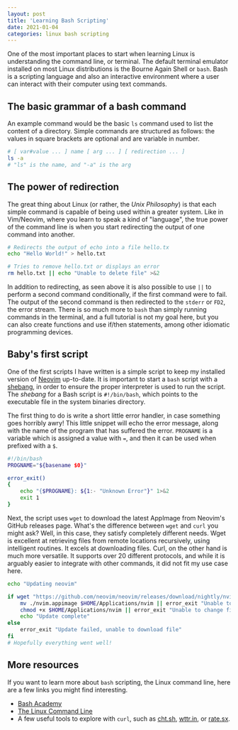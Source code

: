 ```yaml
---
layout: post
title: 'Learning Bash Scripting'
date: 2021-01-04
categories: linux bash scripting
---
```


One of the most important places to start when learning Linux is understanding the command
line, or terminal. The default terminal emulator installed on most Linux distributions is
the Bourne Again Shell or `bash`. Bash is a scripting language and also an interactive
environment where a user can interact with their computer using text commands.

## The basic grammar of a bash command

An example command would be the basic `ls` command used to list the content of a directory.
Simple commands are structured as follows: the values in square brackets
are optional and are variable in number.

```bash
# [ var#value ... ] name [ arg ... ] [ redirection ... ]
ls -a
# "ls" is the name, and "-a" is the arg
```

## The power of redirection

The great thing about Linux (or rather, the _Unix Philosophy_) is that each simple command
is capable of being used within a greater system. Like in Vim/Neovim, where you learn to
speak a kind of "language", the true power of the command line is when you start
redirecting the output of one command into another.

```bash
# Redirects the output of echo into a file hello.tx
echo "Hello World!" > hello.txt

# Tries to remove hello.txt or displays an error
rm hello.txt || echo "Unable to delete file" >&2
```

In addition to redirecting, as seen above it is also possible to use `||` to perform a
second command conditionally, if the first command were to fail. The output of the second
command is then redirected to the `stderr` or `FD2`, the error stream. There is so much
more to `bash` than simply running commands in the terminal, and a full tutorial is not my
goal here, but you can also create functions and use if/then statements, among other idiomatic
programming devices.

## Baby's first script

One of the first scripts I have written is a simple script to keep my installed version of
[Neovim](https://neovim.io) up-to-date. It is important to start a `bash` script with a
[shebang](<https://en.wikipedia.org/wiki/Shebang_(Unix)>), in order to ensure the proper
interpreter is used to run the script. The _shebang_ for a Bash script is `#!/bin/bash`,
which points to the executable file in the system binaries directory.

The first thing to do is write a short little error handler, in case something goes
horribly awry! This little snippet will echo the error message, along with the name of the program
that has suffered the error. `PROGNAME` is a variable which is assigned a value with `=`, and
then it can be used when prefixed with a `$`.

```bash
#!/bin/bash
PROGNAME="${basename $0}"

error_exit()
{
	echo "{$PROGNAME}: ${1:- "Unknown Error"}" 1>&2
	exit 1
}
```

Next, the script uses `wget` to download the latest AppImage from Neovim's GitHub releases
page. What's the difference between `wget` and `curl` you might ask? Well, in this case,
they satisfy completely different needs. Wget is excellent at retrieving files from remote
locations recursively, using intelligent routines. It excels at downloading files. Curl,
on the other hand is much more versatile. It supports over 20 different protocols, and
while it is arguably easier to integrate with other commands, it did not fit my use case
here.

```bash
echo "Updating neovim"

if wget "https://github.com/neovim/neovim/releases/download/nightly/nvim.appimage"; then
	mv ./nvim.appimage $HOME/Applications/nvim || error_exit "Unable to move file"
	chmod +x $HOME/Applications/nvim || error_exit "Unable to change file permissions"
	echo "Update complete"
else
	error_exit "Update failed, unable to download file"
fi
# Hopefully everything went well!
```

## More resources

If you want to learn more about `bash` scripting, the Linux command line, here are a few
links you might find interesting.

- [Bash Academy](https://guide.bash.academy)
- [The Linux Command Line](https://www.linuxcommand.org/tlcl.php)
- A few useful tools to explore with `curl`, such as [cht.sh](https://cht.sh/),
  [wttr.in](https://wttr.in/), or [rate.sx](https://rate.sx/).
